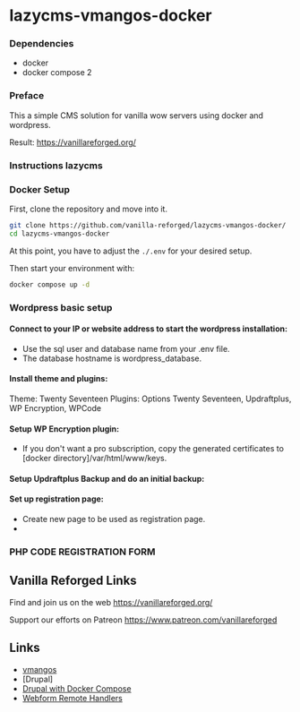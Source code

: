 # lazycms-vmangos-docker

### Dependencies

+ docker
+ docker compose 2

### Preface

This a simple CMS solution for vanilla wow servers using docker and wordpress.

Result: https://vanillareforged.org/

### Instructions lazycms
### Docker Setup

First, clone the repository and move into it.

```sh
git clone https://github.com/vanilla-reforged/lazycms-vmangos-docker/
cd lazycms-vmangos-docker
```

At this point, you have to adjust the `./.env` for your desired setup.

Then start your environment with:

```sh
docker compose up -d
```

### Wordpress basic setup

#### Connect to your IP or website address to start the wordpress installation: 
- Use the sql user and database name from your .env file.
- The database hostname is wordpress_database.

#### Install theme and plugins:
Theme: Twenty Seventeen
Plugins: Options Twenty Seventeen, Updraftplus, WP Encryption, WPCode

#### Setup WP Encryption plugin:
- If you don't want a pro subscription, copy the generated certificates to [docker directory]/var/html/www/keys.

#### Setup Updraftplus Backup and do an initial backup:

#### Set up registration page:
- Create new page to be used as registration page.
- 

### PHP CODE REGISTRATION FORM



## Vanilla Reforged Links

Find and join us on the web https://vanillareforged.org/

Support our efforts on Patreon https://www.patreon.com/vanillareforged

## Links

- [vmangos](https://github.com/vmangos/core)
- [Drupal]
- [Drupal with Docker Compose](https://www.digitalocean.com/community/tutorials/how-to-install-drupal-with-docker-compose)
- [Webform Remote Handlers](https://www.drupal.org/project/webform_remote_handlers)
